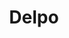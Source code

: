 ---
title: Delpo
date: 
draft: false

# descripcion
description : Aros de plata 925 y ópalo

materials: Plata 925

color: Plateado y ópalo

dimensions: 1cm

code: 01-04-0641

type: "Aros"

categories: []

price: $2.790,00

price_eftvo: $2.370,00

# Images
# first image will be shown in the product page
images:
  # - image: "images/path_to_image"
  # La ubicacion de las imagenes es imagenes/Aros/Aros.Piedras/01-04-0641-delpo
  - image: "./images/aros/piedras/01-04-0641_a.JPG"
  - image: "./images/aros/piedras/01-04-0641_b.JPG"
---